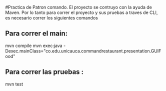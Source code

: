 #Practica de Patron comando.
El proyecto se contruyo con la ayuda de Maven. Por lo tanto para correr el proyecto y sus pruebas a traves de CLI, 
es necesario correr los siguientes comandos 

## Para correr el main:

mvn compile 
mvn exec:java -Dexec.mainClass="co.edu.unicauca.commandrestaurant.presentation.GUIFood"

## Para correr las pruebas :

mvn test